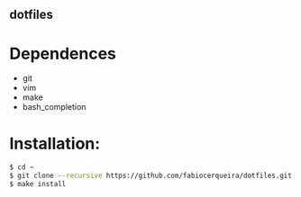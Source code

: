 dotfiles
--------


# Dependences

- git
- vim
- make
- bash_completion
    


# Installation:
```bash
$ cd ~
$ git clone --recursive https://github.com/fabiocerqueira/dotfiles.git
$ make install
```

